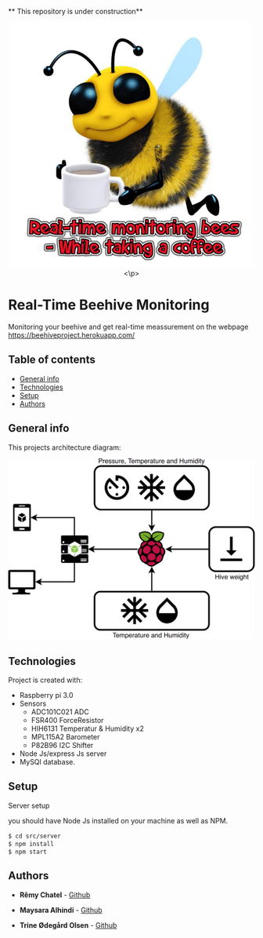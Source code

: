 ** This repository is under construction**

<p align="center">
	<a href="https://beehiveproject.herokuapp.com/"><img src="https://github.com/MaysaraHolmes/beehive/blob/master/bee_pic.jpg" title="Bee" alt="FVCproductions" width="500" height="500" ></a><\p>




# Real-Time Beehive Monitoring

Monitoring your beehive and get real-time meassurement on the webpage
https://beehiveproject.herokuapp.com/


## Table of contents
* [General info](#general-info)
* [Technologies](#technologies)
* [Setup](#setup)
* [Authors](#authors)

## General info
This projects architecture diagram:

<img src="https://github.com/MaysaraHolmes/beehive/blob/master/ArchitectureDiagram.png" title="Architecture" ></a>
	
## Technologies 

Project is created with:
* Raspberry pi 3.0
* Sensors
	* ADC101C021 ADC
	* FSR400 ForceResistor
	* HIH6131 Temperatur & Humidity x2
	* MPL115A2 Barometer
	* P82B96 I2C Shifter
* Node Js/express Js server
* MySQl database.
	
## Setup
Server setup

you should have Node Js installed on your machine as well as NPM.
```
$ cd src/server
$ npm install
$ npm start
```


## Authors

* **Rêmy Chatel**  - [Github](https://github.com/RemyChatel)

* **Maysara Alhindi**  - [Github](https://github.com/MaysaraHolmes)

* **Trine Ødegård Olsen**  - [Github](https://github.com/trineoo)



